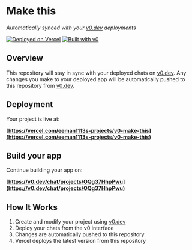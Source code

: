 # Make this

*Automatically synced with your [v0.dev](https://v0.dev) deployments*

[![Deployed on Vercel](https://img.shields.io/badge/Deployed%20on-Vercel-black?style=for-the-badge&logo=vercel)](https://vercel.com/eeman1113s-projects/v0-make-this)
[![Built with v0](https://img.shields.io/badge/Built%20with-v0.dev-black?style=for-the-badge)](https://v0.dev/chat/projects/OQg37HhpPwu)

## Overview

This repository will stay in sync with your deployed chats on [v0.dev](https://v0.dev).
Any changes you make to your deployed app will be automatically pushed to this repository from [v0.dev](https://v0.dev).

## Deployment

Your project is live at:

**[https://vercel.com/eeman1113s-projects/v0-make-this](https://vercel.com/eeman1113s-projects/v0-make-this)**

## Build your app

Continue building your app on:

**[https://v0.dev/chat/projects/OQg37HhpPwu](https://v0.dev/chat/projects/OQg37HhpPwu)**

## How It Works

1. Create and modify your project using [v0.dev](https://v0.dev)
2. Deploy your chats from the v0 interface
3. Changes are automatically pushed to this repository
4. Vercel deploys the latest version from this repository
